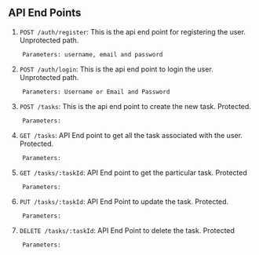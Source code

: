 ## API End Points

1. `POST /auth/register`: This is the api end point for registering the user. Unprotected path.
```
    Parameters: username, email and password
```

2. `POST /auth/login`: This is the api end point to login the user. Unprotected path.
```
    Parameters: Username or Email and Password
```
3. `POST /tasks`: This is the api end point to create the new task. Protected.
```
    Parameters:
```

4. `GET /tasks`: API End point to get all the task associated with the user. Protected.
```
    Parameters:
```

5. `GET /tasks/:taskId`: API End point to get the particular task. Protected
```
    Parameters:
```

6. `PUT /tasks/:taskId`: API End Point to update the task. Protected.
```
    Parameters:
```

7. `DELETE /tasks/:taskId`: API End Point to delete the task. Protected
```
    Parameters:
```